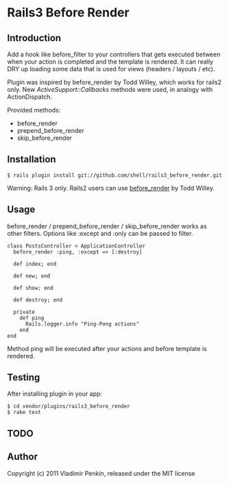 Rails3 Before Render 
===========================

## Introduction
  Add a hook like before_filter to your controllers that gets executed between
when your action is completed and the template is rendered.  It can really
DRY up loading some data that is used for views (headers / layouts / etc).

  Plugin was inspired by before_render by Todd Willey, which works for rails2 only. New *ActiveSupport::Callbacks* methods were used, in analogy with ActionDispatch.

Provided methods:

- before_render
- prepend\_before\_render
- skip\_before\_render
   
## Installation       
  
    $ rails plugin install git://github.com/shell/rails3_before_render.git
  
  Warning: Rails 3 only. Rails2 users can use [before_render](<https://github.com/xtoddx/before_render>) by Todd Willey.
 
## Usage
  before_render / prepend\_before\_render / skip\_before\_render works as other filters. Options like :except and :only can be passed to filter.

    class PostsController < ApplicationController
      before_render :ping, :except => [:destroy]
  
      def index; end     
  
      def new; end
    
      def show; end
  
      def destroy; end                                                                          
              
      private
        def ping
          Rails.logger.info "Ping-Pong actions"
        end
    end       
       
  Method ping will be executed after your actions and before template is rendered.

## Testing

  After installing plugin in your app:
  
    $ cd vendor/plugins/rails3_before_render
    $ rake test

## TODO

## Author
Copyright (c) 2011 Vladimir Penkin, released under the MIT license
